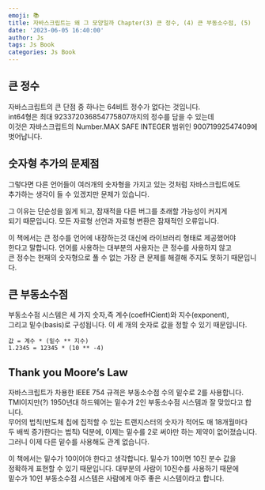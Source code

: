 ```yaml
---
emoji: 📚
title: 자바스크립트는 왜 그 모양일까 Chapter(3) 큰 정수, (4) 큰 부동소수점, (5)    
date: '2023-06-05 16:40:00'
author: Js 
tags: Js Book 
categories: Js Book  
---
```


## 큰 정수  
자바스크립트의 큰 단점 중 하나는 64비트 정수가 없다는 것입니다.   
int64형은 최대 923372036854775807까지의 정수를 담을 수 있는데   
이것은 자바스크립트의 Number.MAX SAFE INTEGER 범위인 90071992547409에 
벗어납니다. 

## 숫자형 추가의 문제점
그렇다면 다른 언어들이 여러개의 숫자형을 가지고 있는 것처럼 자바스크립트에도    
추가하는 생각이 들 수 있겠지만 문제가 있습니다. 

그 이유는 단순성을 잃게 되고, 잠재적을 다른 버그를 초래할 가능성이 커지게    
되기 때문입니다. 모든 자료형 선언과 자료형 변환은 잠재적인 오류입니다. 

이 책에서는 큰 정수를 언어에 내장하는것 대신에 라이브러리 형태로 제공했어야    
한다고 말합니다. 언어를 사용하는 대부분의 사용자는 큰 정수를 사용하지 않고   
큰 정수는 현재의 숫자형으로 풀 수 없는 가장 큰 문제를 해결해 주지도 못하기 때문입니다. 

## 큰 부동소수점 
부동소수점 시스템은 세 가지	숫자,즉 계수(coefHCient)와 지수(exponent),    
그리고 밑수(basis)로 구성됩니다. 이 세 개의 숫자로 값을 정할 수 있기 때문입니다.
```
값 = 계수 * (밑수 ** 지수)
1.2345 = 12345 * (10 ** -4)
```

##  Thank you Moore’s Law
자바스크립트가 차용한 IEEE 754 규격은 부동소수점 수의 밑수로 2를 사용합니다.   
TMI이지만(?) 1950년대 하드웨어는 밑수가 2인 부동소수점 시스템과 잘 맞았다고 합니다.    
무어의 법칙(반도체 칩에 집적할 수 있는 트랜지스터의 숫자가 적어도 매 18개월마다   
두 배씩 증가한다는 법칙) 덕분에, 이제는 밑수를 2로 써야만 하는 제약이 없어졌습니다.    
그러니 이제 다른 밑수를 사용해도 관계 없습니다.	

이 책에서는 밑수가 10이어야 한다고 생각합니다. 밑수가 10이면 10진 분수 값을    
정확하게 표현할 수 있기 때문입니다. 대부분의 사람이 10진수를 사용하기 때문에    
밑수가 10인 부동소수점 시스템은 사람에게 아주 좋은 시스템이라고 합니다. 